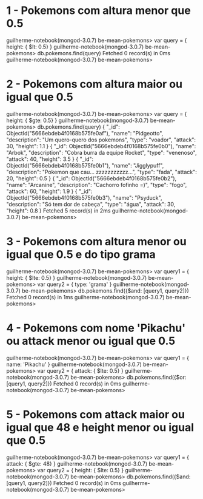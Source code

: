 # 1 - Pokemons com altura menor que 0.5
guilherme-notebook(mongod-3.0.7) be-mean-pokemons> var query = { height: { $lt: 0.5} }
guilherme-notebook(mongod-3.0.7) be-mean-pokemons> db.pokemons.find(query)
Fetched 0 record(s) in 0ms
guilherme-notebook(mongod-3.0.7) be-mean-pokemons>


# 2 - Pokemons com altura maior ou igual que 0.5
guilherme-notebook(mongod-3.0.7) be-mean-pokemons> var query = { height: { $gte: 0.5} }
guilherme-notebook(mongod-3.0.7) be-mean-pokemons> db.pokemons.find(query)
{
  "_id": ObjectId("5666ebdeb4f0168b575fe0af"),
  "name": "Pidgeotto",
  "description": "Um quero-quero dos pokemons",
  "type": "voador",
  "attack": 30,
  "height": 1.1
}
{
  "_id": ObjectId("5666ebdeb4f0168b575fe0b0"),
  "name": "Arbok",
  "description": "Cobra burra da equipe Rocket",
  "type": "venenoso",
  "attack": 40,
  "height": 3.5
}
{
  "_id": ObjectId("5666ebdeb4f0168b575fe0b1"),
  "name": "Jigglypuff",
  "description": "Pokemon que cau... zzzzzzzzzzz...",
  "type": "fada",
  "attack": 20,
  "height": 0.5
}
{
  "_id": ObjectId("5666ebdeb4f0168b575fe0b2"),
  "name": "Arcanine",
  "description": "Cachorro fofinho =)",
  "type": "fogo",
  "attack": 60,
  "height": 1.9
}
{
  "_id": ObjectId("5666ebdeb4f0168b575fe0b3"),
  "name": "Psyduck",
  "description": "Só tem dor de cabeça",
  "type": "água",
  "attack": 30,
  "height": 0.8
}
Fetched 5 record(s) in 2ms
guilherme-notebook(mongod-3.0.7) be-mean-pokemons>


# 3 - Pokemons com altura menor ou igual que 0.5 e do tipo grama
guilherme-notebook(mongod-3.0.7) be-mean-pokemons> var query1 = { height: { $lte: 0.5} }
guilherme-notebook(mongod-3.0.7) be-mean-pokemons> var query2 = { type: 'grama' }
guilherme-notebook(mongod-3.0.7) be-mean-pokemons> db.pokemons.find({$and: [query1, query2]})
Fetched 0 record(s) in 1ms
guilherme-notebook(mongod-3.0.7) be-mean-pokemons>


# 4 - Pokemons com nome 'Pikachu' ou attack menor ou igual que 0.5
guilherme-notebook(mongod-3.0.7) be-mean-pokemons> var query1 = { name: 'Pikachu' }
guilherme-notebook(mongod-3.0.7) be-mean-pokemons> var query2 = { attack: { $lte: 0.5} }
guilherme-notebook(mongod-3.0.7) be-mean-pokemons> db.pokemons.find({$or: [query1, query2]})
Fetched 0 record(s) in 0ms
guilherme-notebook(mongod-3.0.7) be-mean-pokemons>


# 5 - Pokemons com attack maior ou igual que 48 e height menor ou igual que 0.5
guilherme-notebook(mongod-3.0.7) be-mean-pokemons> var query1 = { attack: { $gte: 48} }
guilherme-notebook(mongod-3.0.7) be-mean-pokemons> var query2 = { height: { $lte: 0.5} }
guilherme-notebook(mongod-3.0.7) be-mean-pokemons> db.pokemons.find({$and: [query1, query2]})
Fetched 0 record(s) in 0ms
guilherme-notebook(mongod-3.0.7) be-mean-pokemons>
